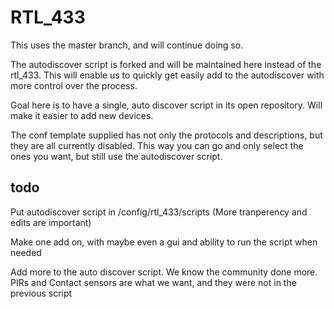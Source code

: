 # RTL_433

This uses the master branch, and will continue doing so. 

The autodiscover script is forked and will be maintained here instead of the rtl_433. This will enable us to quickly get easily add to the autodiscover with more control over the process.

Goal here is to have a single, auto discover script in its open repository. Will make it easier to add new devices.


The conf template supplied has not only the protocols and descriptions, but they are all currently disabled.
This way you can go and only select the ones you want, but still use the autodiscover script.

## todo

Put autodiscover script in /config/rtl_433/scripts (More tranperency and edits are important)

Make one add on, with maybe even a gui and ability to run the script when needed

Add more to the auto discover script. We know the community done more. PIRs and Contact sensors are what we want, and they were not in the previous script
